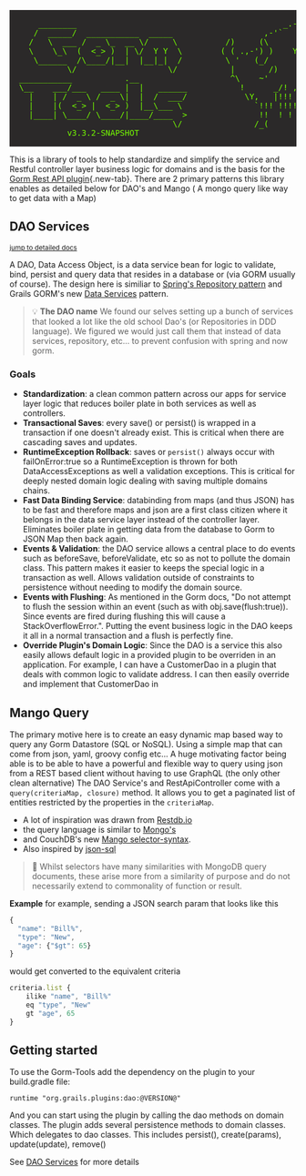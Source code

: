<pre style="line-height: normal; background-color:#2b2929; color:#76ff00; font-family: monospace; white-space: pre;">

      ________                                           _.-````'-,_
     /  _____/  ___________  _____                   ,-'`           `'-.,_
    /   \  ___ /  _ \_  __ \/     \          /)     (\       9ci's       '``-.
    \    \_\  (  <_> )  | \/  Y Y  \        ( ( .,-') )    Yak Works         ```
     \______  /\____/|__|  |__|_|  /         \ '   (_/                         !!
            \/                   \/           |       /)           '           !!!
  ___________           .__                   ^\    ~'            '     !    !!!!
  \__    ___/___   ____ |  |   ______           !      _/! , !   !  ! !  !   !!!
    |    | /  _ \ /  _ \|  |  /  ___/            \Y,   |!!!  !  ! !!  !! !!!!!!!
    |    |(  <_> |  <_> )  |__\___ \               `!!! !!!! !!  )!!!!!!!!!!!!!
    |____| \____/ \____/|____/____  >               !!  ! ! \( \(  !!!|/!  |/!
                                  \/               /_(      /_(/_(    /_(  /_(   
            v3.3.2-SNAPSHOT

</pre>

This is a library of tools to help standardize and simplify the service and Restful controller layer business logic for 
domains and is the basis for the [Gorm Rest API plugin](https://yakworks.github.io/gorm-rest-api/){.new-tab}. 
There are 2 primary patterns this library enables as detailed below for DAO's 
and Mango ( A mongo query like way to get data with a Map)

## DAO Services
<small>[jump to detailed docs](dao)</small>

A DAO, Data Access Object, is a data service bean for logic to validate, bind, persist and query data that resides in a database or  (via GORM usually of course).
The design here is similiar to [Spring's Repository pattern](https://docs.spring.io/spring-data/data-commons/docs/current/reference/html/) and Grails GORM's new [Data Services](http://gorm.grails.org/6.1.x/hibernate/manual/#dataServices) pattern.

> :bulb: **The DAO name**
We found our selves setting up a bunch of services that looked a lot like the old school Dao's (or Repositories in DDD language). 
We figured we would just call them that instead of data services, repository, etc... to prevent confusion with spring and now gorm.

### Goals

* **Standardization**: a clean common pattern across our apps for service layer logic that 
  reduces boiler plate in both services as well as controllers.
* **Transactional Saves**: every save() or persist() is wrapped in a transaction if one doesn't already exist. 
  This is critical when there are cascading saves and updates.
* **RuntimeException Rollback**: saves or `persist()` always occur with failOnError:true so a RuntimeException is 
  thrown for both DataAccessExceptions as well a validation exceptions.
  This is critical for deeply nested domain logic dealing with saving multiple domains chains.
* **Fast Data Binding Service**: databinding from maps (and thus JSON) has to be fast 
  and therefore maps and json are a first class citizen where it belongs in the data service layer instead of the controller layer. 
  Eliminates boiler plate in getting data from the database to Gorm to JSON Map then back again.
* **Events & Validation**: the DAO service allows a central place to do events such as beforeSave, beforeValidate, etc 
  so as not to pollute the domain class. This pattern makes it easier to keeps the special logic in a transaction as well. 
  Allows validation outside of constraints to persistence without needing to modify the domain source.
* **Events with Flushing**: As mentioned in the Gorm docs, "Do not attempt to flush the session within an event 
  (such as with obj.save(flush:true)). Since events are fired during flushing this will cause a StackOverflowError.". 
  Putting the event business logic in the DAO keeps it all in a normal transaction and a flush is perfectly fine.  
* **Override Plugin's Domain Logic**: Since the DAO is a service this also easily allows default logic in a provided 
  plugin to be overriden in an application. For example, I can have a CustomerDao in a plugin that deals with common 
  logic to validate address. I can then easily override and implement that CustomerDao in


## Mango Query

The primary motive here is to create an easy dynamic map based way to query any Gorm Datastore (SQL or NoSQL). 
Using a simple map that can come from json, yaml, groovy config etc... 
A huge motivating factor being able is to be able to have a powerful and flexible way to query using json from a REST 
based client without having to use GraphQL (the only other clean alternative)
The DAO Service's and RestApiController come with a `query(criteriaMap, closure)` method. It allows you to get a paginated 
list of entities restricted by the properties in the `criteriaMap`.

* A lot of inspiration was drawn from [Restdb.io](https://restdb.io/docs/querying-with-the-api)
* the query language is similar to [Mongo's](https://docs.mongodb.com/manual/reference/operator/query/)
* and CouchDB's new [Mango selector-syntax](http://docs.couchdb.org/en/latest/api/database/find.html#selector-syntax).
* Also inspired by [json-sql](https://github.com/2do2go/json-sql/)

> :memo: 
Whilst selectors have many similarities with MongoDB query documents, 
these arise more from a similarity of purpose and do not necessarily extend to commonality of function or result.

**Example**
for example, sending a JSON search param that looks like this
``` js
{
  "name": "Bill%",
  "type": "New",
  "age": {"$gt": 65}
}
```
would get converted to the equivalent criteria

```javascript
criteria.list {
    ilike "name", "Bill%"
    eq "type", "New"
    gt "age", 65
}
```

## Getting started

To use the Gorm-Tools add the dependency on the plugin to your build.gradle file:

```
runtime "org.grails.plugins:dao:@VERSION@"
```

And you can start using the plugin by calling the dao methods on domain classes. 
The plugin adds several persistence methods to domain classes. Which delegates to dao classes. This includes persist(), create(params), update(update), remove()

See [DAO Services](dao.md) for more details

